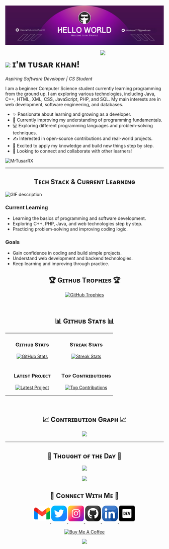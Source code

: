 <!--Banner-->
![Tusar Khan Banner Image](./banner.png)

<!--Night Owl image-->
<div>
  <img align="right" width="40%" src="https://owlbertsio-resized.s3.amazonaws.com/Popper.psd.full.png">
</div>

<!--Header Name-->
# <img src="https://emojis.slackmojis.com/emojis/images/1531849430/4246/blob-sunglasses.gif?1531849430" width="30"/> ɪ'ᴍ ᴛᴜsᴀʀ ᴋʜᴀɴ!  
*Aspiring Software Developer | CS Student*
<br /> 

<!--Start Intro-->               
<p align="left">I am a beginner Computer Science student currently learning programming from the ground up. I am exploring various technologies, including Java, C++, HTML, XML, CSS, JavaScript, PHP, and SQL. My main interests are in web development, software engineering, and databases.</p>

- ✨ Passionate about learning and growing as a developer.
- 🌱 Currently improving my understanding of programming fundamentals.
- 💻 Exploring different programming languages and problem-solving techniques.
- ✍ Interested in open-source contributions and real-world projects.
- 🚀 Excited to apply my knowledge and build new things step by step.
- 📜 Looking to connect and collaborate with other learners!

<!--End Intro-->

<!--Profile Count Badge-->
<p align="left">
  <img src="https://komarev.com/ghpvc/?username=MrTusarRX&label=Profile%20views&color=770677&style=for-the-badge&logo=star" alt="MrTusarRX" style="padding-right:20px;" />
</p>

---
<!--Languages and Tools Section-->       
<!--Languages and Tools Section-->       
<h2 align="center">Tᴇᴄʜ Sᴛᴀᴄᴋ & Cᴜʀʀᴇɴᴛ Lᴇᴀʀɴɪɴɢ</h2> 
<picture>
  <source media="(prefers-color-scheme: dark)" srcset="./Skills_Animation_Dark.gif">
  <source media="(prefers-color-scheme: light)" srcset="./Skills_Animation_White.gif">
  <img align="left" alt="GIF description" src="./Skills_Animation_White.gif">
</picture>
<br />

<h3 align="left">Current Learning</h3>
<ul align="left">
  <li>Learning the basics of programming and software development.</li>
  <li>Exploring C++, PHP, Java, and web technologies step by step.</li>
  <li>Practicing problem-solving and improving coding logic.</li>
</ul>

<h3 align="left">Goals</h3>
<ul align="left">
  <li>Gain confidence in coding and build simple projects.</li>
  <li>Understand web development and backend technologies.</li>
  <li>Keep learning and improving through practice.</li>
</ul>

<!--Trophies Section-->   
<h2 align="center">🏆 Gɪᴛʜᴜʙ Tʀᴏᴘʜɪᴇs 🏆</h2>
<p align="center">
  <a href="https://github.com/MrTusarRX">
    <picture>
      <source media="(prefers-color-scheme: dark)" srcset="https://github-profile-trophy.vercel.app/?username=MrTusarRX&no-bg=true&row=2&column=6&margin-w=20&margin-h=20&theme=monokai">
      <source media="(prefers-color-scheme: light)" srcset="https://github-profile-trophy.vercel.app/?username=MrTusarRX&no-bg=true&row=2&column=6&margin-w=20&margin-h=20">
      <img alt="GitHub Trophies" src="https://github-profile-trophy.vercel.app/?username=MrTusarRX&no-bg=true&no-frame=true&row=2&column=6&margin-w=20&margin-h=20">
    </picture>
  </a>
</p>
<br />

<!--Github stats Table--> 
<h2 align="center">📊 Gɪᴛʜᴜʙ Sᴛᴀᴛs 📊</h2>

<table width="100%">
  <tr>
    <td width="50%">
      <h3 align="center"><strong>Gɪᴛʜᴜʙ Sᴛᴀᴛs</strong></h3>
      <p align="center">
        <a href="https://github.com/MrTusarRX">
          <img align="center" src="https://github-readme-stats.vercel.app/api?username=MrTusarRX&count_private=true&show_icons=true&theme=nightowl&bg_color=0,000000,441350&title_color=c56a90&text_color=ffffff&rank_icon=github&hide=prs,issues,contribs&show=reviews,prs_merged,prs_merged_percentage" alt="GitHub Stats" />
        </a>
      </p>
    </td>
    <td width="50%">
      <h3 align="center"><strong>Sᴛʀᴇᴀᴋ Sᴛᴀᴛs</strong></h3>
      <p align="center">
        <a href="https://github.com/MrTusarRX">
          <img align="center" src="https://streak-stats.demolab.com?user=MrTusarRX&theme=nightowl&background=0,000000,441350&fire=ffeb95&ring=ffeb95&sideNums=ffffff&sideLabels=ffffff&dates=c56a90&currStreakNum=ffffff" alt="Streak Stats" />
        </a>
      </p>
    </td>
  </tr>
  <tr>
    <td width="50%">
      <h3 align="center"><strong>Lᴀᴛᴇsᴛ Pʀᴏᴊᴇᴄᴛ</strong></h3>
      <p align="center">
        <a href="https://github.com/MrTusarRX/Apk-signer-pro">
          <img align="center" width="470" src="https://github-readme-stats.vercel.app/api/pin/?username=MrTusarRX&repo=Apk-signer-pro&theme=nightowl&show_owner=true&bg_color=0,000000,441350&title_color=c56a90&text_color=ffffff" alt="Latest Project" />
        </a>
      </p>
    </td>
    <td width="50%">
      <h3 align="center"><strong>Tᴏᴘ Cᴏɴᴛʀɪʙᴜᴛɪᴏɴs</strong></h3>
      <p align="center">
        <a href="https://github.com/MrTusarRX">
          <img align="center" src="https://github-contributor-stats.vercel.app/api?username=MrTusarRX&limit=2&theme=nightowl&show_owner=true&combine_all_yearly_contributions=false&bg_color=0,000000,441350&title_color=c56a90&text_color=ffffff" alt="Top Contributions" />
        </a>
      </p>
    </td>
  </tr>
</table>
<br />

<!--Contribution Graph-->
<h2 align="center">📈 Cᴏɴᴛʀɪʙᴜᴛɪᴏɴ Gʀᴀᴘʜ 📈</h2>
<div align="center">
    <img src="https://github-readme-activity-graph.vercel.app/graph?username=MrTusarRX&bg_color=220a28&&color=ffffff&line=c56a90&point=ffeb95&area=false&hide_border=false" border-radius="15">
</div>

---

<!--Dynamic Quote card updates everyday at 12 PM--> 
<h2 align="center">🌟 Tʜᴏᴜɢʜᴛ ᴏғ ᴛʜᴇ Dᴀʏ 🌟</h2>
<div align="center">
    <img src="https://quotes-github-readme.vercel.app/api?type=horizontal&theme=dark">
</div>





































































































































































































































<!--STARTS_HERE_QUOTE_CARD-->
<p align="center">
    <img src="https://readme-daily-quotes.vercel.app/api?author=Marcus%20Aurelius&quote=Man%20should%20fear%20never%20beginning%20to%20live.&theme=dark&bg_color=220a28&author_color=ffeb95&accent_color=c56a90">
</p>
<!--ENDS_HERE_QUOTE_CARD-->












































































































































































































































<!--Contact Section--> 

<h2 align="center">🤝 Cᴏɴɴᴇᴄᴛ Wɪᴛʜ Mᴇ 🤝 </h2>
<div align="center">
  
<a href="mailto:khantusar717@gmail.com" target="_blank">
<img src="./gmail.png" width=50 height=50 alt="khantusar717@gmail.com" style="margin-bottom: 5px;" />
</a>

<a href="https://x.com/your_twitter" target="_blank">
<img src="./twitter.png" width=50 height=50 alt="Twitter" style="margin-bottom: 5px;" />
</a>

<a href="https://www.instagram.com/your_instagram" target="_blank">
<img src="./instagram.png" width=50 height=50 alt="Instagram" style="margin-bottom: 5px;" />
</a>

<a href="https://www.github.com/MrTusarRX" target="_blank">
<img src="./github.png" width=50 height=50 alt="MrTusarRX" style="margin-bottom: 5px;" />
</a>

<a href="https://www.linkedin.com/in/your-linkedin" target="_blank">
<img src="./linkedin.png" width=50 height=50 alt="LinkedIn" style="margin-bottom: 5px;" />
</a>

<a href="https://dev.to/your_devto" target="_blank">
<img src="./dev_to.png" width=50 height=50 alt="Dev.to" style="margin-bottom: 5px;" />
</a>
</div>
<br/>

<!--Buy me a coffee-->
<div align="center">
<a href="https://t.me/mrtusarrx_op_mods" target="_blank"><img src="https://upload.wikimedia.org/wikipedia/commons/thumb/8/83/Telegram_2019_Logo.svg/150px-Telegram_2019_Logo.svg.png" alt="Buy Me A Coffee" style="height: 120px !important;width: 200px !important;" ></a>
</div>

<!--Footer--> 
<p align="center">
  <img src="https://capsule-render.vercel.app/api?type=waving&color=gradient&height=65&section=footer"/>
</p>
